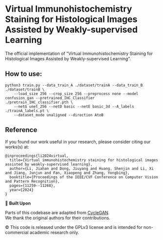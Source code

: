 # Virtual Immunohistochemistry Staining for Histological Images Assisted by Weakly-supervised Learning
The official implementation of "Virtual Immunohistochemistry Staining for Histological Images Assisted by Weakly-supervised Learning".

## How to use: 
```shell
python3 train.py --data_train_A ./dataset/trainA --data_train_B ./dataset/trainB \
    --load_size 256 --crop_size 256 --preprocess none --model confusion_gan --pretrained_IHC_Classifier ./pretrain_IHC_classifier.pth \
    --netG unet_256 --netD basic --netE basic_3d --A_labels ./trainA_labels.pt \
    --dataset_mode unaligned --direction AtoB 
```

## Reference
If you found our work useful in your research, please consider citing our works(s) at:
```
@inproceedings{li2024virtual,
  title={Virtual immunohistochemistry staining for histological images assisted by weakly-supervised learning},
  author={Li, Jiahan and Dong, Jiuyang and Huang, Shenjin and Li, Xi and Jiang, Junjun and Fan, Xiaopeng and Zhang, Yongbing},
  booktitle={Proceedings of the IEEE/CVF Conference on Computer Vision and Pattern Recognition},
  pages={11259--11268},
  year={2024}
}
```

🧱 **Built Upon**

Parts of this codebase are adapted from [CycleGAN](https://github.com/junyanz/pytorch-CycleGAN-and-pix2pix).  
We thank the original authors for their contributions.

© This code is released under the GPLv3 license and is intended for non-commercial academic research only.
